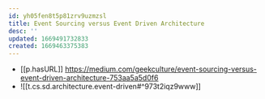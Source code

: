 ```yaml
---
id: yh05fen8t5p81zrv9uzmzsl
title: Event Sourcing versus Event Driven Architecture
desc: ''
updated: 1669491732833
created: 1669463375383
---
```


- [[p.hasURL]] https://medium.com/geekculture/event-sourcing-versus-event-driven-architecture-753aa5a5d0f6
- ![[t.cs.sd.architecture.event-driven#^973t2iqz9www]]
